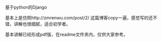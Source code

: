 基于python的Django

基本上是仿照http://zmrenwu.com/post/2/
这篇博客copy一遍，感觉写的还不错，讲解也很细腻，适合初学者。

基本讲解已经形成pdf版，在readme文件夹内，仅供大家参考。
